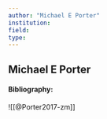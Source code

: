 ```yaml
---
author: "Michael E Porter"
institution:
field:
type:
---
```


## Michael E Porter
#### Bibliography:

![[@Porter2017-zm]]